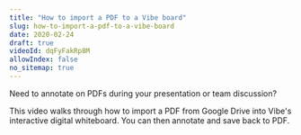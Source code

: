 ```yaml
---
title: "How to import a PDF to a Vibe board"
slug: how-to-import-a-pdf-to-a-vibe-board
date: 2020-02-24
draft: true
videoId: dqFyFakRp8M
allowIndex: false
no_sitemap: true
---
```




Need to annotate on PDFs during your presentation or team discussion?

This video walks through how to import a PDF from Google Drive into Vibe's interactive digital whiteboard. You can then annotate and save back to PDF.
